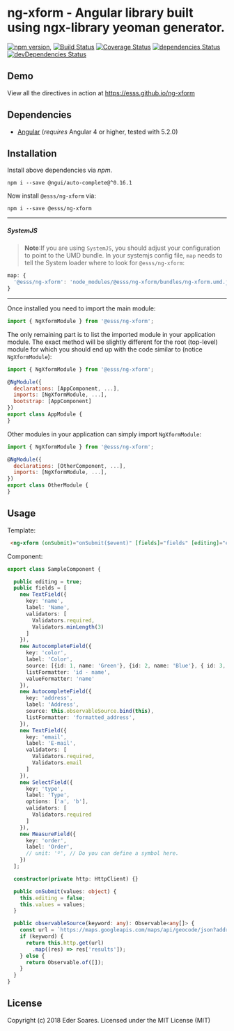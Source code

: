 # ng-xform - Angular library built using ngx-library yeoman generator.

[![npm version](https://badge.fury.io/js/%40esss%2Fng-xform.svg)](https://badge.fury.io/js/%40esss%2Fng-xform),
[![Build Status](https://travis-ci.org/ESSS/ng-xform.svg?branch=master)](https://travis-ci.org/ESSS/ng-xform)
[![Coverage Status](https://coveralls.io/repos/github/ESSS/ng-xform/badge.svg?branch=master)](https://coveralls.io/github/ESSS/ng-xform?branch=master)
[![dependencies Status](https://david-dm.org/esss/ng-xform/status.svg)](https://david-dm.org/esss/ng-xform)
[![devDependencies Status](https://david-dm.org/esss/ng-xform/dev-status.svg)](https://david-dm.org/esss/ng-xform?type=dev)

## Demo

View all the directives in action at https://esss.github.io/ng-xform

## Dependencies
* [Angular](https://angular.io) (*requires* Angular 4 or higher, tested with 5.2.0)

## Installation
Install above dependencies via *npm*. 
```shell
npm i --save @ngui/auto-complete@^0.16.1
```

Now install `@esss/ng-xform` via:
```shell
npm i --save @esss/ng-xform
```

---
##### SystemJS
>**Note**:If you are using `SystemJS`, you should adjust your configuration to point to the UMD bundle.
In your systemjs config file, `map` needs to tell the System loader where to look for `@esss/ng-xform`:
```js
map: {
  '@esss/ng-xform': 'node_modules/@esss/ng-xform/bundles/ng-xform.umd.js',
}
```
---

Once installed you need to import the main module:
```js
import { NgXformModule } from '@esss/ng-xform';
```
The only remaining part is to list the imported module in your application module. The exact method will be slightly
different for the root (top-level) module for which you should end up with the code similar to (notice ` NgXformModule`):
```js
import { NgXformModule } from '@esss/ng-xform';

@NgModule({
  declarations: [AppComponent, ...],
  imports: [NgXformModule, ...],  
  bootstrap: [AppComponent]
})
export class AppModule {
}
```

Other modules in your application can simply import ` NgXformModule `:

```js
import { NgXformModule } from '@esss/ng-xform';

@NgModule({
  declarations: [OtherComponent, ...],
  imports: [NgXformModule, ...], 
})
export class OtherModule {
}
```

## Usage
Template:
```html
 <ng-xform (onSubmit)="onSubmit($event)" [fields]="fields" [editing]="editing"></ng-xform>
```
Component:
```ts
export class SampleComponent {

  public editing = true;
  public fields = [
    new TextField({
      key: 'name',
      label: 'Name',
      validators: [
        Validators.required,
        Validators.minLength(3)
      ]
    }),
    new AutocompleteField({
      key: 'color',
      label: 'Color',
      source: [{id: 1, name: 'Green'}, {id: 2, name: 'Blue'}, { id: 3, name: 'Yellow'}],
      listFormatter: 'id - name',
      valueFormatter: 'name'
    }),
    new AutocompleteField({
      key: 'address',
      label: 'Address',
      source: this.observableSource.bind(this),
      listFormatter: 'formatted_address',
    }),
    new TextField({
      key: 'email',
      label: 'E-mail',
      validators: [
        Validators.required,
        Validators.email
      ]
    }),
    new SelectField({
      key: 'type',
      label: 'Type',
      options: ['a', 'b'],
      validators: [
        Validators.required
      ]
    }),
    new MeasureField({
      key: 'order',
      label: 'Order',
      // unit: 'º', // Do you can define a symbol here.
    })
  ];

  constructor(private http: HttpClient) {}

  public onSubmit(values: object) {
    this.editing = false;
    this.values = values;
  }

  public observableSource(keyword: any): Observable<any[]> {
    const url = `https://maps.googleapis.com/maps/api/geocode/json?address=${keyword}`;
    if (keyword) {
      return this.http.get(url)
        .map((res) => res['results']);
    } else {
      return Observable.of([]);
    }
  }
}
```

## License

Copyright (c) 2018 Eder Soares. Licensed under the MIT License (MIT)

